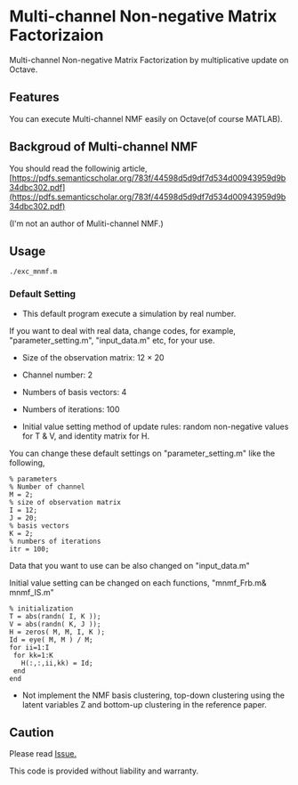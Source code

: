 # Multi-channel Non-negative Matrix Factorizaion

Multi-channel Non-negative Matrix Factorization by multiplicative update on Octave.

## Features

You can execute Multi-channel NMF easily on Octave(of course MATLAB).

## Backgroud of Multi-channel NMF

You should read the followinig article,
[https://pdfs.semanticscholar.org/783f/44598d5d9df7d534d00943959d9b34dbc302.pdf](https://pdfs.semanticscholar.org/783f/44598d5d9df7d534d00943959d9b34dbc302.pdf)

(I'm not an author of Muliti-channel NMF.)

## Usage
`./exc_mnmf.m`

 ### Default Setting
  
 * This default program execute a simulation by real number. 
 
 If you want to deal with real data, change 
 codes, for example, "parameter_setting.m", "input_data.m" etc, for your use.
 
  * Size of the observation matrix: 12 × 20
  
  * Channel number: 2
  
  * Numbers of basis vectors: 4
 
 * Numbers of iterations: 100
 
 * Initial value setting method of update rules: random non-negative values for T & V, and identity matrix for H.
 
 You can change these default settings on "parameter_setting.m" like the following,

 

 ```
% parameters
% Number of channel
M = 2;
% size of observation matrix
I = 12;
J = 20;
% basis vectors
K = 2; 
% numbers of iterations
itr = 100;
 ```
 
 Data that you want to use can be also changed on "input_data.m"
 
 Initial value setting can be changed on each functions, "mnmf_Frb.m& mnmf_IS.m"
 
 ```
 % initialization
T = abs(randn( I, K ));
V = abs(randn( K, J ));
H = zeros( M, M, I, K );
Id = eye( M, M ) / M;
for ii=1:I
  for kk=1:K
    H(:,:,ii,kk) = Id;
  end
end
 ```

* Not implement the NMF basis clustering, top-down clustering using the latent variables Z and bottom-up clustering in the reference paper.

 ## Caution

 Please read [Issue.](https://github.com/localmin/Multi-channel-NMF/issues)


 This code is provided without liability and warranty.
